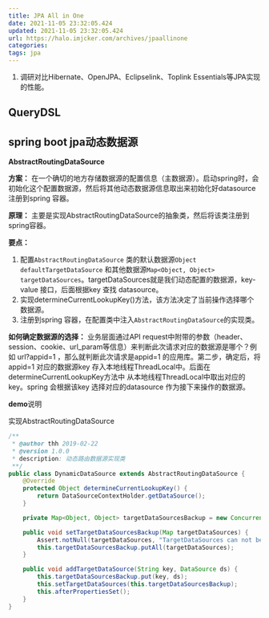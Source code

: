 ```yaml
---
title: JPA All in One
date: 2021-11-05 23:32:05.424
updated: 2021-11-05 23:32:05.424
url: https://halo.imjcker.com/archives/jpaallinone
categories: 
tags: jpa
---
```



1. 调研对比Hibernate、OpenJPA、Eclipselink、Toplink Essentials等JPA实现的性能。

## QueryDSL

## spring boot jpa动态数据源

**AbstractRoutingDataSource**

**方案：**  在一个确切的地方存储数据源的配置信息（主数据源）。启动spring时，会初始化这个配置数据源，然后将其他动态数据源信息取出来初始化好datasource 注册到spring 容器。

**原理：** 主要是实现AbstractRoutingDataSource的抽象类，然后将该类注册到spring容器。

**要点：** 

1. 配置`AbstractRoutingDataSource` 类的默认数据源`Object defaultTargetDataSource` 和其他数据源`Map<Object, Object> targetDataSources`。targetDataSources就是我们动态配置的数据源，key-value 接口，后面根据key 查找 datasource。
2. 实现determineCurrentLookupKey()方法，该方法决定了当前操作选择哪个数据源。
3. 注册到spring 容器，在配置类中注入`AbstractRoutingDataSource`的实现类。

**如何确定数据源的选择：** 业务层面通过API request中附带的参数（header、session、cookie、url_param等信息）来判断此次请求对应的数据源是哪个？例如 url?appid=1 ，那么就判断此次请求是appid=1 的应用库。第二步，确定后，将appid=1 对应的数据源key 存入本地线程ThreadLocal中。后面在determineCurrentLookupKey方法中 从本地线程ThreadLocal中取出对应的key。spring 会根据该key 选择对应的datasource 作为接下来操作的数据源。

**demo**说明

实现AbstractRoutingDataSource

```java
/**
 * @author thh 2019-02-22
 * @version 1.0.0
 * description: 动态路由数据源实现类
 **/
public class DynamicDataSource extends AbstractRoutingDataSource {
    @Override
    protected Object determineCurrentLookupKey() {
        return DataSourceContextHolder.getDataSource();
    }

    private Map<Object, Object> targetDataSourcesBackup = new ConcurrentHashMap<>();

    public void setTargetDataSourcesBackup(Map targetDataSources) {
        Assert.notNull(targetDataSources, "TargetDataSources can not be null");
        this.targetDataSourcesBackup.putAll(targetDataSources);
    }

    public void addTargetDataSource(String key, DataSource ds) {
        this.targetDataSourcesBackup.put(key, ds);
        this.setTargetDataSources(this.targetDataSourcesBackup);
        this.afterPropertiesSet();
    }
}
```